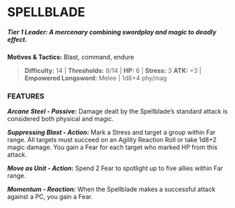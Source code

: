 # SPELLBLADE

##### **Tier 1 Leader:** *A mercenary combining swordplay and magic to deadly effect.*

**Motives & Tactics:** Blast, command, endure

> **Difficulty:** 14 | **Thresholds:** 8/14 | **HP:** 6 | **Stress:** 3
> **ATK:** +3 | **Empowered Longsword:** Melee | 1d8+4 phy/mag

### FEATURES

***Arcane Steel - Passive:*** Damage dealt by the Spellblade’s standard attack is considered both physical and magic.

***Suppressing Blast - Action:*** Mark a Stress and target a group within Far range. All targets must succeed on an Agility Reaction Roll or take 1d8+2 magic damage. You gain a Fear for each target who marked HP from this attack.

***Move as Unit - Action:*** Spend 2 Fear to spotlight up to five allies within Far range.

***Momentum - Reaction:*** When the Spellblade makes a successful attack against a PC, you gain a Fear.
